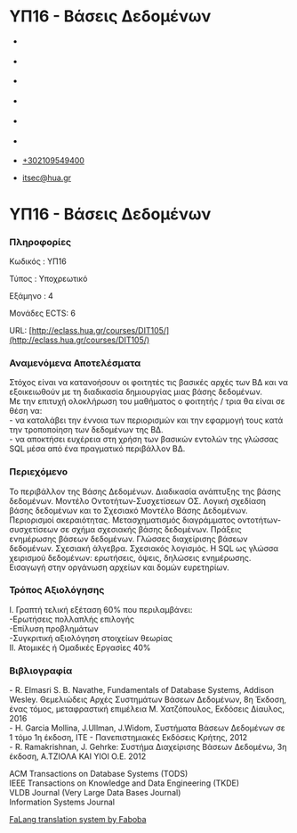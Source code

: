 ΥΠ16 - Βάσεις Δεδομένων
===============  

*   [](https://www.facebook.com/ditharokopio)
*   [](https://www.youtube.com/channel/UCEHkYirpXF1nSLxDCrfDZ4A)
*   [](https://www.linkedin.com/company/77699385)
*   [](https://www.instagram.com/dithua)

*   [](https://dit.hua.gr/index.php/el/studies/undergraduate-studies)
*   [](https://dit.hua.gr/index.php/en/studies/undergraduate-studies)

*   [+302109549400](tel:+302109549400)
*   [itsec@hua.gr](mailto:itsec@hua.gr)

ΥΠ16 - Βάσεις Δεδομένων
=======================

### Πληροφορίες

Κωδικός : ΥΠ16

Τύπος : Υποχρεωτικό

Εξάμηνο : 4

Μονάδες ECTS: 6

URL: [http://eclass.hua.gr/courses/DIT105/](http://eclass.hua.gr/courses/DIT105/)

### Αναμενόμενα Αποτελέσματα

Στόχος είναι να κατανοήσουν οι φοιτητές τις βασικές αρχές των ΒΔ και να εξοικειωθούν με τη διαδικασία δημιουργίας μιας βάσης δεδομένων.  
Με την επιτυχή ολοκλήρωση του μαθήματος ο φοιτητής / τρια θα είναι σε θέση να:  
\- να καταλάβει την έννοια των περιορισμών και την εφαρμογή τους κατά την τροποποίηση των δεδομένων της ΒΔ.  
\- να αποκτήσει ευχέρεια στη χρήση των βασικών εντολών της γλώσσας SQL μέσα από ένα πραγματικό περιβάλλον ΒΔ.

### Περιεχόμενο

Το περιβάλλον της Βάσης Δεδομένων. Διαδικασία ανάπτυξης της βάσης δεδομένων. Μοντέλο Οντοτήτων-Συσχετίσεων ΟΣ. Λογική σχεδίαση βάσης δεδομένων και το Σχεσιακό Μοντέλο Βάσης Δεδομένων. Περιορισμοί ακεραιότητας. Μετασχηματισμός διαγράμματος οντοτήτων-συσχετίσεων σε σχήμα σχεσιακής βάσης δεδομένων. Πράξεις ενημέρωσης βάσεων δεδομένων. Γλώσσες διαχείρισης βάσεων δεδομένων. Σχεσιακή άλγεβρα. Σχεσιακός λογισμός. Η SQL ως γλώσσα χειρισμού δεδομένων: ερωτήσεις, όψεις, δηλώσεις ενημέρωσης. Εισαγωγή στην οργάνωση αρχείων και δομών ευρετηρίων.

### Τρόπος Αξιολόγησης

Ι. Γραπτή τελική εξέταση 60% που περιλαμβάνει:  
\-Ερωτήσεις πολλαπλής επιλογής  
\-Επίλυση προβλημάτων  
\-Συγκριτική αξιολόγηση στοιχείων θεωρίας  
ΙΙ. Ατομικές ή Ομαδικές Εργασίες 40%

### Βιβλιογραφία

\- R. Elmasri S. B. Navathe, Fundamentals of Database Systems, Addison Wesley. Θεμελιώδεις Αρχές Συστημάτων Βάσεων Δεδομένων, 8η Έκδοση, ένας τόμος, μεταφραστική επιμέλεια M. Χατζόπουλος, Εκδόσεις Δίαυλος, 2016  
\- H. Garcia Mollina, J.Ullman, J.Widom, Συστήματα Βάσεων Δεδομένων σε 1 τόμο 1η έκδοση, ΙΤΕ - Πανεπιστημιακές Εκδόσεις Κρήτης, 2012  
\- R. Ramakrishnan, J. Gehrke: Συστήμα Διαχείρισης Βάσεων Δεδομένω, 3η έκδοση, A.TΖΙΟΛΑ KAI YIOI O.E. 2012

ACM Transactions on Database Systems (TODS)  
IEEE Transactions on Knowledge and Data Engineering (TKDE)  
VLDB Journal (Very Large Data Bases Journal)  
Information Systems Journal

[FaLang translation system by Faboba](http://www.faboba.com/ "Faboba : Création de composantJoomla")

[](https://dit.hua.gr/index.php/el/studies/undergraduate-studies?view=article&id=1889:yp16-baseis-dedomenon&catid=92#)